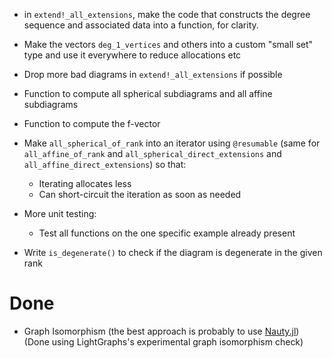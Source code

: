 * in `extend!_all_extensions`, make the code that constructs the degree sequence and associated data into a function, for clarity.
* Make the vectors `deg_1_vertices` and others into a custom "small set" type and use it everywhere  to reduce allocations etc
* Drop more bad diagrams in `extend!_all_extensions` if possible
* Function to compute all spherical subdiagrams and all affine subdiagrams
* Function to compute the f-vector

* Make `all_spherical_of_rank` into an iterator using `@resumable` (same for `all_affine_of_rank` and `all_spherical_direct_extensions` and `all_affine_direct_extensions`) so that:
    * Iterating allocates less
    * Can short-circuit the iteration as soon as needed
* More unit testing:
    * Test all functions on the one specific example already present
* Write `is_degenerate()` to check if the diagram is degenerate in the given rank

# Done

* Graph Isomorphism (the best approach is probably to use [Nauty.jl](https://github.com/bovine3dom/Nauty.jl/))
  (Done using LightGraphs's experimental graph isomorphism check)

